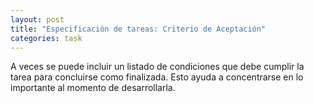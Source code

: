```yaml
---
layout: post
title: "Especificación de tareas: Criterio de Aceptación"
categories: task
---
```


A veces se puede incluir un listado de condiciones que debe cumplir<!--more--> la tarea para concluirse como finalizada. Esto ayuda a concentrarse en lo importante al momento de desarrollarla.
